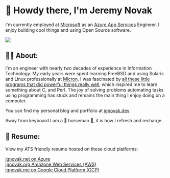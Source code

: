 # 👋 Howdy there, I'm Jeremy Novak


I'm currently employed at [Microsoft](https://azure.microsoft.com) as an [Azure App Services](https://azure.microsoft.com/en-us/services/app-service/) Engineer. I enjoy building cool things and using Open Source software. 

<a href="https://linkedin.com/in/jgnovak" target="_blank" title="Linkedin"><img src="https://img.shields.io/badge/LinkedIn-0077B5?style=for-the-badge&logo=linkedin&logoColor=white" /></a>


## 👨‍🚀 About:

I'm an engineer with nearly two decades of experience in Information Technology. My early years were spent learning FreeBSD and using Solaris and Linux professionally at <a href="https://micron.com" target="_blank" title="Micron">Micron</a>. I was fascinated by <a href="https://en.wikipedia.org/wiki/Unix_philosophy" target="_blank">all these little programs that did powerful things really well</a>, which inspired me to learn something about C, and Perl. The joy of solving problems automating tasks using programming has stuck and remains the main thing I enjoy doing on a computer.

You can find my personal blog and portfolio at [jgnovak.dev](https://jgnovak.dev)

Away from keyboard I am a 🐴 horseman 🏇, it is how I refresh and recharge. 

## :open_book: Resume:

View my ATS friendly resume hosted on these cloud platforms:

<a href="https://jgnovak.net" target="_blank" title="Azure">jgnovak.net on Azure</a>  
<a href="https://jgnovak.org" target="_blank" title="Amazon Web Services">jgnovak.org Amazone Web Services (AWS)</a>  
<a href="https://jgnovak.me" target="_blank" title="Google Cloud Platform">jgnovak.me on Google Cloud Platform (GCP)</a>  

